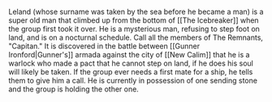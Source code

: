 
Leland (whose surname was taken by the sea before he became a man) is a super old man that climbed up from the bottom of [[The Icebreaker]] when the group first took it over. He is a mysterious man, refusing to step foot on land, and is on a nocturnal schedule. Call all the members of The Remnants, "Capitan."
It is discovered in the battle between [[Gunner Ironford|Gunner's]] armada against the city of [[New Calim]] that he is a warlock who made a pact that he cannot step on land, if he does his soul will likely be taken. If the group ever needs a first mate for a ship, he tells them to give him a call. He is currently in possession of one sending stone and the group is holding the other one.